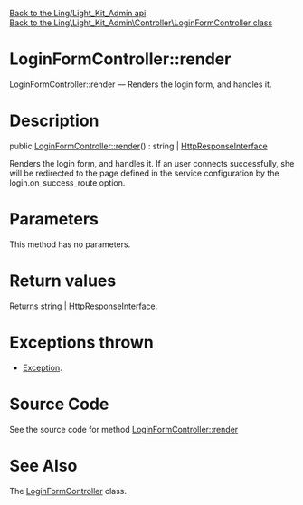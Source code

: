 [Back to the Ling/Light_Kit_Admin api](https://github.com/lingtalfi/Light_Kit_Admin/blob/master/doc/api/Ling/Light_Kit_Admin.md)<br>
[Back to the Ling\Light_Kit_Admin\Controller\LoginFormController class](https://github.com/lingtalfi/Light_Kit_Admin/blob/master/doc/api/Ling/Light_Kit_Admin/Controller/LoginFormController.md)


LoginFormController::render
================



LoginFormController::render — Renders the login form, and handles it.




Description
================


public [LoginFormController::render](https://github.com/lingtalfi/Light_Kit_Admin/blob/master/doc/api/Ling/Light_Kit_Admin/Controller/LoginFormController/render.md)() : string | [HttpResponseInterface](https://github.com/lingtalfi/Light/blob/master/doc/api/Ling/Light/Http/HttpResponseInterface.md)




Renders the login form, and handles it.
If an user connects successfully, she will be redirected to the page defined in the service configuration
by the login.on_success_route option.




Parameters
================

This method has no parameters.


Return values
================

Returns string | [HttpResponseInterface](https://github.com/lingtalfi/Light/blob/master/doc/api/Ling/Light/Http/HttpResponseInterface.md).


Exceptions thrown
================

- [Exception](http://php.net/manual/en/class.exception.php).&nbsp;







Source Code
===========
See the source code for method [LoginFormController::render](https://github.com/lingtalfi/Light_Kit_Admin/blob/master/Controller/LoginFormController.php#L28-L108)


See Also
================

The [LoginFormController](https://github.com/lingtalfi/Light_Kit_Admin/blob/master/doc/api/Ling/Light_Kit_Admin/Controller/LoginFormController.md) class.



